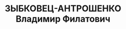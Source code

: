 ---
title: ЗЫБКОВЕЦ-АНТРОШЕНКО Владимир Филатович
description: '(19.07.1908, д. Троштань Новозыбковско-го у. Черниговской губ. – 25.10.1973,
  Мос­ква) – историк и краевед. Окончил Новозыбковский агрсшедтехникум (1927), МГУ,
  аспирантуру при ГАИМК (1934, Л-д), в 1934-1935 – директ. Ин-та ист. технологии ГАИМК,
  по совместительству в эти же годы – директ. Новгородского гос. музея. В сен­тябре
  1935 назначен директ. Пск. краеведческого музея. При 3. открыт ист.-рев. отдел музея
  (ул. Ленина, 3), в худ. отделе положено начало организации отдела сов. искусства,
  проведена реэкспозиция ист. от­дела и многое др. В августе 1937 обвинен в «контрреволюционной
  деятельности», арестован и приговорен к 8 годам лагерей. После отбывания срока –
  на поселении. Освобожден в 1955, реабилитирован, принят на работу в сектор истории
  религии и атеизма Ин-та истории АН СССР. В 1960 защитил канд. диссерт.

  Соч Ленин в Пскове

  Пек кочхозник 1935, 3, 4 ноября, К вопросу о возникновении Пскова

  Пек колхозник 1936, 18 ноября

  А В Филимонов'
---